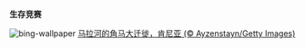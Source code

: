 
**生存竞赛**

![bing-wallpaper](https://www.bing.com/th?id=OHR.MaraMigration_ZH-CN8215566853_1920x1080.jpg)
[马拉河的角马大迁徙，肯尼亚 (© Ayzenstayn/Getty Images)](https://www.bing.com/search?q=%E8%A7%92%E9%A9%AC%E5%A4%A7%E8%BF%81%E5%BE%99&amp;form=hpcapt&amp;mkt=zh-cn)
  